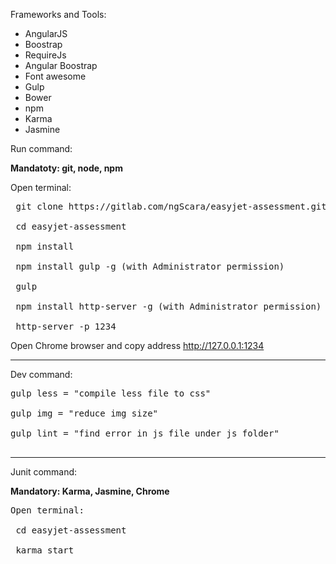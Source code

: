 Frameworks and Tools:
- AngularJS
- Boostrap
- RequireJs
- Angular Boostrap
- Font awesome
- Gulp
- Bower
- npm
- Karma
- Jasmine

Run command:

<strong>Mandatoty: git, node, npm</strong>

Open terminal:
<pre>
 git clone https://gitlab.com/ngScara/easyjet-assessment.git <br>
 cd easyjet-assessment <br>
 npm install <br>
 npm install gulp -g (with Administrator permission)<br>
 gulp <br>
 npm install http-server -g (with Administrator permission)<br>
 http-server -p 1234
</pre>
Open Chrome browser and copy address http://127.0.0.1:1234


----------------------------------------------------------------------------------------------------------------------

Dev command:
<pre>
gulp less = "compile less file to css" <br>
gulp img = "reduce img size" <br>
gulp lint = "find error in js file under js folder"<br>
</pre>
----------------------------------------------------------------------------------------------------------------------

Junit command:

<strong>Mandatory: Karma, Jasmine, Chrome</strong>
<pre>
Open terminal:

 cd easyjet-assessment<br>
 karma start
</pre>


